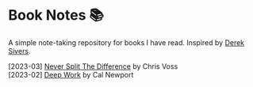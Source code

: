 # Book Notes :books:
A simple note-taking repository for books I have read. Inspired by [Derek Sivers](https://sive.rs/book).  

[2023-03] [Never Split The Difference](/books/never_split_the_difference.md) by Chris Voss  
[2023-02] [Deep Work](/books/deep_work.md) by Cal Newport  
